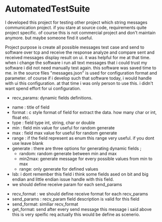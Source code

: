 # AutomatedTestSuite

I developed this project for testing other project which string messages communication project. if you stare at source code, requirements quite project specific. of course this is not commercial project and don't maintain anymore. but maybe someone find it useful.

Project purpose is create all possible messages test case and send to software over tcp and receive the response analyze and compare sent and received messages display result on ui. it was helpful for me at that time. when i change the software i run all text messages that i could trust my software i did not need manually test again. this software was saved time to me. in the source files "messages.json" is used for configuration  format and parameter. of course if i develop such that software today, i would handle with ui this configuration. at that time i was only person to use this. i didn't want spend effort for ui configuration. 

* recv_params: dynamic fields definitions.
- name : title of field
- format : c style format of field for extract the data. how many char or int, float etc.
- type : field type int, string, char or double
- min : field min value for useful for random generate
- max : field max value for useful for random generate
- range : if the field represent as enum this range very useful. if you dont use leave blank
- generate : there are three options for generating dynamic fields ; 
    - random: random generate between min and max
    - min2max: generate message for every possible values from min to max 
    - range: only generate for defined values
- lsb: i dont remember this field i think some fields ased on bit and  big endian and little endian issue handle with this field.
- we should define receive param for each send_params
* recv_format : we should define receive format for each recv_params
* send_params : recv_param field description is valid for this field
* send_format: similiar recv_format
* get_format: send after every send message this message i said above this is very speific req actually this would be define as scenerio.


